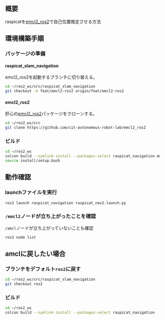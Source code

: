 ## 概要
raspicatを[emcl2_ros2](https://github.com/cit-autonomous-robot-lab/emcl2_ros2)で自己位置推定させる方法

## 環境構築手順
### パッケージの準備
#### raspicat_slam_navigation
emcl2_ros2を起動するブランチに切り替える。
``` bash
cd ~/ros2_ws/src/raspicat_slam_navigation
git checkout -b feat/emcl2-ros2 origin/feat/emcl2-ros2
```
#### emcl2_ros2
肝心の[emcl2_ros2](https://github.com/cit-autonomous-robot-lab/emcl2_ros2)パッケージをクローンする。
``` bash
cd ~/ros2_ws/src
git clone https://github.com/cit-autonomous-robot-lab/emcl2_ros2
```

### ビルド
``` bash
cd ~/ros2_ws
colcon build --symlink-install --packages-select raspicat_navigation emcl2
source install/setup.bash
```

## 動作確認
### launchファイルを実行
``` bash
ros2 launch raspicat_navigation raspicat_nav2.launch.py
```

### `/emcl2`ノードが立ち上がったことを確認
`/amcl`ノードが立ち上がっていないことも確認
``` bash
ros2 node list
```

## amclに戻したい場合
### ブランチをデフォルト`ros2`に戻す
``` bash
cd ~/ros2_ws/src/raspicat_slam_navigation
git checkout ros2
```

### ビルド
``` bash
cd ~/ros2_ws
colcon build --symlink-install --packages-select raspicat_navigation
```

